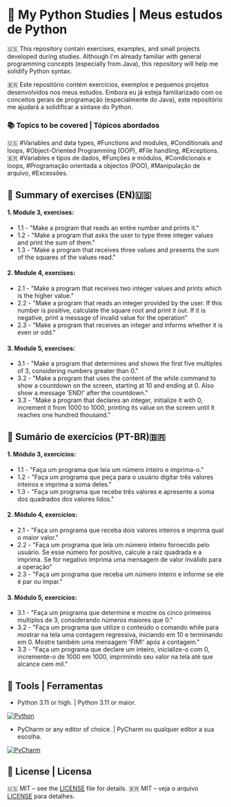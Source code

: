 # 🐍 My Python Studies | Meus estudos de Python

🇺🇸 This repository contain exercises, examples, and small projects developed during studies. Although I'm already familiar with general programming concepts (especially from Java), this repository will help me solidify Python syntax.

🇧🇷 Este repositório contém exercícios, exemplos e pequenos projetos desenvolvidos nos meus estudos. Embora eu já esteja familiarizado com os conceitos gerais de programação (especialmente do Java), este repositório me ajudará a solidificar a sintaxe do Python.

### 📚 Topics to be covered | Tópicos abordados
🇺🇸 #Variables and data types, #Functions and modules, #Conditionals and loops, #Object-Oriented Programming (OOP), #File handling, #Exceptions.  <!--Linebreak-->
🇧🇷 #Variables e tipos de dados, #Funções e módulos, #Condicionais e loops, #Programação orientada a objectos (POO), #Manipulação de arquivo, #Excessões.

## 📄 Summary of exercises (EN)🇺🇸

#### 1. Module 3, exercises:
   - 1.1 - "Make a program that reads an entire number and prints it."  <!--Linebreak-->
   - 1.2 - "Make a program that asks the user to type three integer values and print the sum of them."  <!--Linebreak-->
   - 1.3 - "Make a program that receives three values and presents the sum of the squares of the values read."

#### 2. Module 4, exercises:
   - 2.1 - "Make a program that receives two integer values and prints which is the higher value."  <!--Linebreak-->
   - 2.2 - "Make a program that reads an integer provided by the user. If this number is positive, calculate the square root and print it out. If it is negative, print a message of invalid value for the operation"  <!--Linebreak-->
   - 2.3 - "Make a program that receives an integer and informs whether it is even or odd."
   
#### 3. Module 5, exercises: 
   - 3.1 - "Make a program that determines and shows the first five multiples of 3, considering numbers greater than 0."  <!--Linebreak-->
   - 3.2 - "Make a program that uses the content of the while command to show a countdown on the screen, starting at 10 and ending at 0. Also show a message 'END!' after the countdown."  <!--Linebreak-->
   - 3.3 - "Make a program that declares an integer, initialize it with 0, increment it from 1000 to 1000, printing its value on the screen until it reaches one hundred thousand."

## 📄 Sumário de exercícios (PT-BR)🇧🇷

#### 1. Módulo 3, exercícios:
   - 1.1 - "Faça um programa que leia um número inteiro e imprima-o."  <!--Linebreak-->
   - 1.2 - "Faça um programa que peça para o usuário digitar três valores inteiros e imprima a soma deles."  <!--Linebreak-->
   - 1.3 - "Faça um programa que recebe três valores e apresente a soma dos quadrados dos valores lidos."
   
#### 2. Módulo 4, exercícios:
   - 2.1 - "Faça um programa que receba dois valores inteiros e imprima qual o maior valor."  <!--Linebreak-->
   - 2.2 - "Faça um programa que leia um número inteiro fornecido pelo usuário. Se esse número for positivo, calcule a raiz quadrada e a imprima. Se for negativo imprima uma mensagem de valor inválido para a operação"  <!--Linebreak-->
   - 2.3 - "Faça um programa que receba um número inteiro e informe se ele é par ou ímpar."

#### 3. Módulo 5, exercícios:
   - 3.1 - "Faça um programa que determine e mostre os cinco primeiros multiplos de 3, considerando números maiores que 0." <!--Linebreak-->
   - 3.2 - "Faça um programa que utilize o conteúdo o comando while para mostrar na tela uma contagem regressiva, iniciando em 10 e terminando em 0. Mostre também uma mensagem 'FIM!' após a contagem." <!--Linebreak-->
   - 3.3 - "Faça um programa que declare um inteiro, inicialize-o com 0, incremente-o de 1000 em 1000, imprimindo seu valor na tela até que alcance cem mil."

## 🧰 Tools | Ferramentas
- Python 3.11 or high. | Python 3.11 or maior.

[![Python](https://img.shields.io/badge/Python-3776AB.svg?style=for-the-badge&logo=Python&logoColor=white)](https://github.com/Aveek-Saha/GitHub-Profile-Badges)
- PyCharm or any editor of choice. | PyCharm ou qualquer editor a sua escolha.

[![PyCharm](https://img.shields.io/badge/PyCharm-000000.svg?style=for-the-badge&logo=PyCharm&logoColor=white)](https://github.com/Aveek-Saha/GitHub-Profile-Badges)  <!--Linebreak-->

## 📜 License | Licensa
🇺🇸 MIT – see the [LICENSE](LICENSE) file for details.
🇧🇷 MIT – veja o arquivo [LICENSE](LICENSE) para detalhes.
